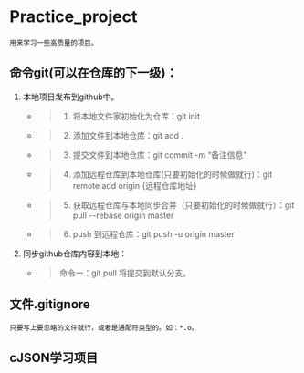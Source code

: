 # Practice_project
    用来学习一些高质量的项目。
## 命令git(可以在仓库的下一级)：
1. 本地项目发布到github中。
    - > 1) 将本地文件家初始化为仓库：git init
    - > 2) 添加文件到本地仓库：git add .
    - > 3) 提交文件到本地仓库：git commit -m “备注信息”
    - > 4) 添加远程仓库到本地仓库(只要初始化的时候做就行)：git remote add origin {远程仓库地址}
    - > 5) 获取远程仓库与本地同步合并（只要初始化的时候做就行）：git pull --rebase origin master
    - > 6) push 到远程仓库：git push -u origin master
2. 同步github仓库内容到本地：
    - > 命令一：git pull 将提交到默认分支。

## 文件.gitignore
    只要写上要忽略的文件就行，或者是通配符类型的。如：*.o。

## cJSON学习项目
